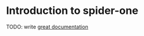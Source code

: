 # Introduction to spider-one

TODO: write [great documentation](http://jacobian.org/writing/what-to-write/)
